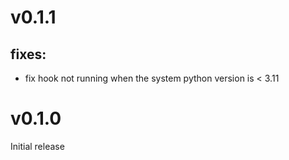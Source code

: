 # v0.1.1
## fixes:
- fix hook not running when the system python version is < 3.11

# v0.1.0
Initial release
